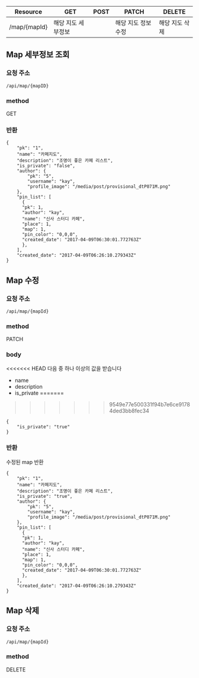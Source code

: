 | Resource     | GET        | POST | PATCH       | DELETE   |
| ------------ | ---------- | ---- | ----------- | -------- |
| /map/{mapId} | 해당 지도 세부정보 |      | 해당 지도 정보 수정 | 해당 지도 삭제 |





## Map 세부정보 조회

### 요청 주소

`/api/map/{mapID}`

### method

GET

### 반환

```
{
    "pk": "1",
    "name": "카페지도",
    "description": "조명이 좋은 카페 리스트",
    "is_private": "false",
    "author": {
        "pk": "5",
        "username": "kay",
        "profile_image": "/media/post/provisional_dtP071M.png"
    },
    "pin_list": [
      {
      "pk": 1,
      "author": "kay",
      "name": "신사 스터디 카페",
      "place": 1,
      "map": 1,
      "pin_color": "0,0,0",
      "created_date": "2017-04-09T06:30:01.772763Z"
      },
    ],
    "created_date": "2017-04-09T06:26:10.279343Z"
}
```

## Map 수정

### 요청 주소

`/api/map/{mapId}`

### method

PATCH

### body
<<<<<<< HEAD
다음 중 하나 이상의 값을 받습니다  

- name
- description
- is_private
=======
>>>>>>> 9549e77e500331f94b7e6ce91784ded3bb8fec34

```
{
    "is_private": "true"
}
```

### 반환

수정된 map 반환

```
{
    "pk": "1",
    "name": "카페지도",
    "description": "조명이 좋은 카페 리스트",
    "is_private": "true",
    "author": {
        "pk": "5",
        "username": "kay",
        "profile_image": "/media/post/provisional_dtP071M.png"
    },
    "pin_list": [
      {
      "pk": 1,
      "author": "kay",
      "name": "신사 스터디 카페",
      "place": 1,
      "map": 1,
      "pin_color": "0,0,0",
      "created_date": "2017-04-09T06:30:01.772763Z"
      },
    ],
    "created_date": "2017-04-09T06:26:10.279343Z"
}
```

## Map 삭제

### 요청 주소

`/api/map/{mapId}`

### method

DELETE